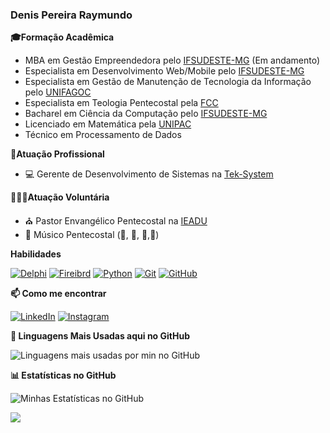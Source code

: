 ### Denis Pereira Raymundo

**🎓Formação Acadêmica**
- MBA em Gestão Empreendedora pelo [IFSUDESTE-MG](https://www.ifsudestemg.edu.br/) (Em andamento)
- Especialista em Desenvolvimento Web/Mobile pelo [IFSUDESTE-MG](https://www.ifsudestemg.edu.br/)
- Especialista em Gestão de Manutenção de Tecnologia da Informação pelo [UNIFAGOC](https://unifagoc.edu.br/)
- Especialista em Teologia Pentecostal pela [FCC](https://faculdadecristadecuritiba.com.br/)
- Bacharel em Ciência da Computação pelo [IFSUDESTE-MG](https://www.ifsudestemg.edu.br/)
- Licenciado em Matemática pela [UNIPAC](https://site.ubafupac.com.br/)
- Técnico em Processamento de Dados

**💪Atuação Profissional**
- 💻 Gerente de Desenvolvimento de Sistemas na [Tek-System](https://www.teksystem.com.br)

**🙋🏻‍♂️Atuação Voluntária**
- ⛪ Pastor Envangélico Pentecostal na [IEADU](https://maps.app.goo.gl/dJh5B1hU7CufHL447)
- 🎵 Músico Pentecostal (🎹, 🎷, 🎸,🎤)

**Habilidades**

[![Delphi](https://img.shields.io/badge/Delphi-black?style=for-the-badge&logo=Delphi&logoColor=red)](https://www.embarcadero.com/br/products/delphi)
[![Fireibrd](https://img.shields.io/badge/Firebird-black?style=for-the-badge&logo=Firebird&logoColor=red)](https://firebirdsql.org/)
[![Python](https://img.shields.io/badge/Python-black?style=for-the-badge&logo=Python&logoColor=red)](https://www.python.org/)
[![Git](https://img.shields.io/badge/Git-000?style=for-the-badge&logo=git&logoColor=0E76A8)](https://git-scm.com/doc)
[![GitHub](https://img.shields.io/badge/GitHub-000?style=for-the-badge&logo=github&logoColor=0E76A8)](https://docs.github.com/)

**📫 Como me encontrar**

[![LinkedIn](https://img.shields.io/badge/LinkedIn-000?style=for-the-badge&logo=linkedin&logoColor=0E76A8)](https://www.linkedin.com/in/denis-pereira-raymundo/)
[![Instagram](https://img.shields.io/badge/Instagram-black.svg?style=for-the-badge&logo=Instagram&logoColor=red)](https://www.instagram.com/denis.pereira.raymundo/)

**🚀 Linguagens Mais Usadas aqui no GitHub**

![Linguagens mais usadas por min no GitHub](https://github-readme-stats.vercel.app/api/top-langs/?username=Denis-Tek&layout=compact)

**📊 Estatísticas no GitHub**

![Minhas Estatísticas no GitHub](https://github-readme-stats.vercel.app/api?username=Denis-Tek&show_icons=true&theme=dracula)

![](https://komarev.com/ghpvc/?username=Denis-Tek&label=Profile%20views&color=0e75b6&style=flat&abbreviated=true)

<!--
📌 Projetos em Destaque
- 🔭 I’m currently working on ...
- 🌱 I’m currently learning ...
- 👯 I’m looking to collaborate on ...
- 🤔 I’m looking for help with ...
- 💬 Ask me about ...
- 📫 How to reach me: ...
- 😄 Pronouns: ...
- ⚡ Fun fact: ...
-->
